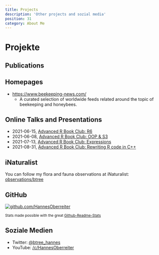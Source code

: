 ```yaml
---
title: Projects
description: 'Other projects and sozial media'
position: 31
category: About Me
---
```

# Projekte

## Publications

<markdown-publications></markdown-publications>

## Homepages

- <https://www.beekeeping-news.com/>
  - A curated selection of worldwide feeds related around the topic of beekeeping and honeybees.

## Online Talks and Presentations

- 2021-06-15, [Advanced R Book Club: R6](https://youtu.be/NXmlqK2LxWw)
- 2021-06-08, [Advanced R Book Club: OOP & S3](https://youtu.be/NeHtEGab1Og)
- 2021-07-13, [Advanced R Book Club: Expressions](https://youtu.be/Jc_R4yFsYeE)
- 2021-08-31, [Advanced R Book Club: Rewriting R code in C++](https://youtu.be/nske4iqsgh0)

## iNaturalist

You can follow my flora and fauna observations at iNaturalist: <a href="https://www.inaturalist.org/observations/btree">observations/btree</a>

<markdown-inat></markdown-inat>

## GitHub

<a href="https://github.com/HannesOberreiter">
    <client-only>
        <img src="https://github-readme-stats.vercel.app/api?username=HannesOberreiter&count_private=true&show_icons=true&theme=merko" alt = "github.com/HannesOberreiter" />
    </client-only>
</a>

<small>Stats made possible with the great [Github-Readme-Stats](https://github-readme-stats.vercel.app)</small>

## Soziale Medien

- Twitter: <a href="https://twitter.com/btree_hannes">@btree_hannes</a>
- YouTube: <a href="https://www.youtube.com/c/HannesOberreiter">/c/HannesOberreiter</a>
